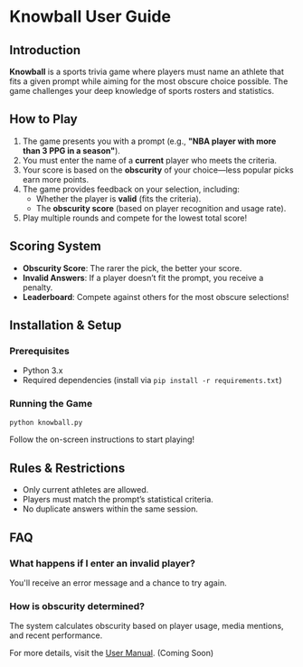 # Knowball User Guide

## Introduction
**Knowball** is a sports trivia game where players must name an athlete that fits a given prompt while aiming for the most obscure choice possible. The game challenges your deep knowledge of sports rosters and statistics.

## How to Play
1. The game presents you with a prompt (e.g., **"NBA player with more than 3 PPG in a season"**).
2. You must enter the name of a **current** player who meets the criteria.
3. Your score is based on the **obscurity** of your choice—less popular picks earn more points.
4. The game provides feedback on your selection, including:
   - Whether the player is **valid** (fits the criteria).
   - The **obscurity score** (based on player recognition and usage rate).
5. Play multiple rounds and compete for the lowest total score!

## Scoring System
- **Obscurity Score**: The rarer the pick, the better your score.
- **Invalid Answers**: If a player doesn’t fit the prompt, you receive a penalty.
- **Leaderboard**: Compete against others for the most obscure selections!

## Installation & Setup
### Prerequisites
- Python 3.x
- Required dependencies (install via `pip install -r requirements.txt`)

### Running the Game
```sh
python knowball.py
```
Follow the on-screen instructions to start playing!

## Rules & Restrictions
- Only current athletes are allowed.
- Players must match the prompt’s statistical criteria.
- No duplicate answers within the same session.

## FAQ
### What happens if I enter an invalid player?
You'll receive an error message and a chance to try again.

### How is obscurity determined?
The system calculates obscurity based on player usage, media mentions, and recent performance.

For more details, visit the [User Manual](USER_MANUAL.md). (Coming Soon)
